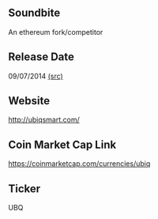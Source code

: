 ## Soundbite

An ethereum fork/competitor

## Release Date

09/07/2014 [(src)](https://coinmarketcap.com/currencies/ubiq)

## Website

http://ubiqsmart.com/

## Coin Market Cap Link

https://coinmarketcap.com/currencies/ubiq

## Ticker

UBQ

